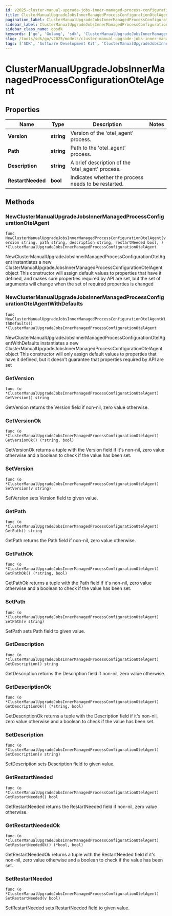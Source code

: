 ```yaml
---
id: v2025-cluster-manual-upgrade-jobs-inner-managed-process-configuration-otel-agent
title: ClusterManualUpgradeJobsInnerManagedProcessConfigurationOtelAgent
pagination_label: ClusterManualUpgradeJobsInnerManagedProcessConfigurationOtelAgent
sidebar_label: ClusterManualUpgradeJobsInnerManagedProcessConfigurationOtelAgent
sidebar_class_name: gosdk
keywords: ['go', 'Golang', 'sdk', 'ClusterManualUpgradeJobsInnerManagedProcessConfigurationOtelAgent', 'V2025ClusterManualUpgradeJobsInnerManagedProcessConfigurationOtelAgent'] 
slug: /tools/sdk/go/v2025/models/cluster-manual-upgrade-jobs-inner-managed-process-configuration-otel-agent
tags: ['SDK', 'Software Development Kit', 'ClusterManualUpgradeJobsInnerManagedProcessConfigurationOtelAgent', 'V2025ClusterManualUpgradeJobsInnerManagedProcessConfigurationOtelAgent']
---
```


# ClusterManualUpgradeJobsInnerManagedProcessConfigurationOtelAgent

## Properties

Name | Type | Description | Notes
------------ | ------------- | ------------- | -------------
**Version** | **string** | Version of the 'otel_agent' process. | 
**Path** | **string** | Path to the 'otel_agent' process. | 
**Description** | **string** | A brief description of the 'otel_agent' process. | 
**RestartNeeded** | **bool** | Indicates whether the process needs to be restarted. | 

## Methods

### NewClusterManualUpgradeJobsInnerManagedProcessConfigurationOtelAgent

`func NewClusterManualUpgradeJobsInnerManagedProcessConfigurationOtelAgent(version string, path string, description string, restartNeeded bool, ) *ClusterManualUpgradeJobsInnerManagedProcessConfigurationOtelAgent`

NewClusterManualUpgradeJobsInnerManagedProcessConfigurationOtelAgent instantiates a new ClusterManualUpgradeJobsInnerManagedProcessConfigurationOtelAgent object
This constructor will assign default values to properties that have it defined,
and makes sure properties required by API are set, but the set of arguments
will change when the set of required properties is changed

### NewClusterManualUpgradeJobsInnerManagedProcessConfigurationOtelAgentWithDefaults

`func NewClusterManualUpgradeJobsInnerManagedProcessConfigurationOtelAgentWithDefaults() *ClusterManualUpgradeJobsInnerManagedProcessConfigurationOtelAgent`

NewClusterManualUpgradeJobsInnerManagedProcessConfigurationOtelAgentWithDefaults instantiates a new ClusterManualUpgradeJobsInnerManagedProcessConfigurationOtelAgent object
This constructor will only assign default values to properties that have it defined,
but it doesn't guarantee that properties required by API are set

### GetVersion

`func (o *ClusterManualUpgradeJobsInnerManagedProcessConfigurationOtelAgent) GetVersion() string`

GetVersion returns the Version field if non-nil, zero value otherwise.

### GetVersionOk

`func (o *ClusterManualUpgradeJobsInnerManagedProcessConfigurationOtelAgent) GetVersionOk() (*string, bool)`

GetVersionOk returns a tuple with the Version field if it's non-nil, zero value otherwise
and a boolean to check if the value has been set.

### SetVersion

`func (o *ClusterManualUpgradeJobsInnerManagedProcessConfigurationOtelAgent) SetVersion(v string)`

SetVersion sets Version field to given value.


### GetPath

`func (o *ClusterManualUpgradeJobsInnerManagedProcessConfigurationOtelAgent) GetPath() string`

GetPath returns the Path field if non-nil, zero value otherwise.

### GetPathOk

`func (o *ClusterManualUpgradeJobsInnerManagedProcessConfigurationOtelAgent) GetPathOk() (*string, bool)`

GetPathOk returns a tuple with the Path field if it's non-nil, zero value otherwise
and a boolean to check if the value has been set.

### SetPath

`func (o *ClusterManualUpgradeJobsInnerManagedProcessConfigurationOtelAgent) SetPath(v string)`

SetPath sets Path field to given value.


### GetDescription

`func (o *ClusterManualUpgradeJobsInnerManagedProcessConfigurationOtelAgent) GetDescription() string`

GetDescription returns the Description field if non-nil, zero value otherwise.

### GetDescriptionOk

`func (o *ClusterManualUpgradeJobsInnerManagedProcessConfigurationOtelAgent) GetDescriptionOk() (*string, bool)`

GetDescriptionOk returns a tuple with the Description field if it's non-nil, zero value otherwise
and a boolean to check if the value has been set.

### SetDescription

`func (o *ClusterManualUpgradeJobsInnerManagedProcessConfigurationOtelAgent) SetDescription(v string)`

SetDescription sets Description field to given value.


### GetRestartNeeded

`func (o *ClusterManualUpgradeJobsInnerManagedProcessConfigurationOtelAgent) GetRestartNeeded() bool`

GetRestartNeeded returns the RestartNeeded field if non-nil, zero value otherwise.

### GetRestartNeededOk

`func (o *ClusterManualUpgradeJobsInnerManagedProcessConfigurationOtelAgent) GetRestartNeededOk() (*bool, bool)`

GetRestartNeededOk returns a tuple with the RestartNeeded field if it's non-nil, zero value otherwise
and a boolean to check if the value has been set.

### SetRestartNeeded

`func (o *ClusterManualUpgradeJobsInnerManagedProcessConfigurationOtelAgent) SetRestartNeeded(v bool)`

SetRestartNeeded sets RestartNeeded field to given value.



